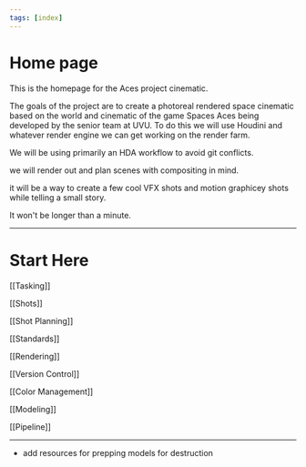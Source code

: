 ```yaml
---
tags: [index]
---
```



# Home page


This is the homepage for the Aces project cinematic.

The goals of the project are to create a photoreal rendered space cinematic based on the world and cinematic of the game Spaces Aces being developed by the senior team at UVU. To do this we will use Houdini and whatever render engine we can get working on the render farm.

We will be using primarily an HDA workflow to avoid git conflicts.

we will render out and plan scenes with compositing in mind.

it will be a way to create a few cool VFX shots and motion graphicey shots while telling a small story.

It won't be longer than a minute.

---

# Start Here

[[Tasking]]

[[Shots]]

[[Shot Planning]]

[[Standards]]

[[Rendering]]

[[Version Control]]

[[Color Management]]

[[Modeling]]

[[Pipeline]]

---



- add resources for prepping models for destruction

